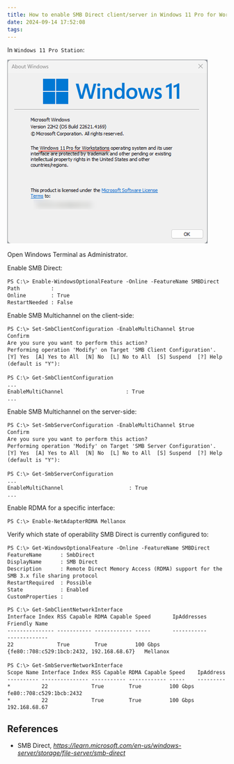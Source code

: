 ```yaml
---
title: How to enable SMB Direct client/server in Windows 11 Pro for Workstations
date: 2024-09-14 17:52:08
tags:
---
```



In `Windows 11 Pro Station`:

![Windows 11 Pro for Workstations](/img/Windows%2011%20Pro%20for%20Workstations.png "Windows 11 Pro for Workstations")

Open Windows Terminal as Administrator.

Enable SMB Direct:

```
PS C:\> Enable-WindowsOptionalFeature -Online -FeatureName SMBDirect
Path          :
Online        : True
RestartNeeded : False
```

Enable SMB Multichannel on the client-side:

```
PS C:\> Set-SmbClientConfiguration -EnableMultiChannel $true
Confirm
Are you sure you want to perform this action?
Performing operation 'Modify' on Target 'SMB Client Configuration'.
[Y] Yes  [A] Yes to All  [N] No  [L] No to All  [S] Suspend  [?] Help (default is "Y"):

PS C:\> Get-SmbClientConfiguration
...
EnableMultiChannel                    : True
...
```

Enable SMB Multichannel on the server-side:

```
PS C:\> Set-SmbServerConfiguration -EnableMultiChannel $true
Confirm
Are you sure you want to perform this action?
Performing operation 'Modify' on Target 'SMB Server Configuration'.
[Y] Yes  [A] Yes to All  [N] No  [L] No to All  [S] Suspend  [?] Help (default is "Y"):

PS C:\> Get-SmbServerConfiguration
...
EnableMultiChannel                     : True
...
```

Enable RDMA for a specific interface:

```
PS C:\> Enable-NetAdapterRDMA Mellanox
```

Verify which state of operability SMB Direct is currently configured to:

```
PS C:\> Get-WindowsOptionalFeature -Online -FeatureName SMBDirect
FeatureName      : SmbDirect
DisplayName      : SMB Direct
Description      : Remote Direct Memory Access (RDMA) support for the SMB 3.x file sharing protocol
RestartRequired  : Possible
State            : Enabled
CustomProperties :
```

```
PS C:\> Get-SmbClientNetworkInterface
Interface Index RSS Capable RDMA Capable Speed       IpAddresses                                 Friendly Name
--------------- ----------- ------------ -----       -----------                                 -------------
22              True        True         100 Gbps    {fe80::708:c529:1bcb:2432, 192.168.68.67}   Mellanox

PS C:\> Get-SmbServerNetworkInterface
Scope Name Interface Index RSS Capable RDMA Capable Speed    IpAddress
---------- --------------- ----------- ------------ -----    ---------
*          22              True        True         100 Gbps fe80::708:c529:1bcb:2432
*          22              True        True         100 Gbps 192.168.68.67
```

References
----------

- SMB Direct, _https://learn.microsoft.com/en-us/windows-server/storage/file-server/smb-direct_
